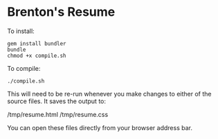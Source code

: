 # Brenton's Resume

To install:

```
gem install bundler
bundle
chmod +x compile.sh
```

To compile:

```
./compile.sh
```

This will need to be re-run whenever you make changes to either of the source files. It saves the output to:

  /tmp/resume.html
  /tmp/resume.css

You can open these files directly from your browser address bar.
